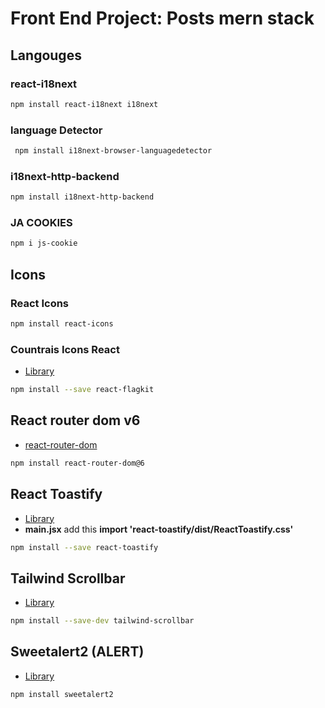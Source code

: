 # Front End Project: Posts mern stack

## Langouges

### react-i18next
```bash
npm install react-i18next i18next
```

### language Detector
```bash
 npm install i18next-browser-languagedetector
```

### i18next-http-backend
```bash
npm install i18next-http-backend
```
### JA COOKIES
```bash
npm i js-cookie
```

## Icons

### React Icons
```bash
npm install react-icons 
```

### Countrais Icons React
- [Library](https://github.com/stephenway/react-flagkit) 
```bash
npm install --save react-flagkit
```
## React router dom v6
- [react-router-dom](https://reactrouter.com/en/main)
```bash
npm install react-router-dom@6
```

## React Toastify
- [Library](https://fkhadra.github.io/react-toastify/installation)
- **main.jsx** add this **import 'react-toastify/dist/ReactToastify.css'**
```bash
npm install --save react-toastify
```

## Tailwind Scrollbar
- [Library](https://adoxography.github.io/tailwind-scrollbar/examples)
```bash
npm install --save-dev tailwind-scrollbar
```

## Sweetalert2 (ALERT)
- [Library](https://sweetalert2.github.io/#download)
```bash
npm install sweetalert2

```